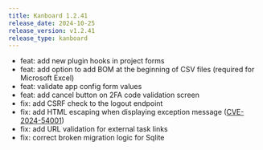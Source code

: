 ```yaml
---
title: Kanboard 1.2.41
release_date: 2024-10-25
release_version: v1.2.41
release_type: kanboard
---
```


* feat: add new plugin hooks in project forms
* feat: add option to add BOM at the beginning of CSV files (required for Microsoft Excel)
* feat: validate app config form values
* feat: add cancel button on 2FA code validation screen
* fix: add CSRF check to the logout endpoint
* fix: add HTML escaping when displaying exception message ([CVE-2024-54001](https://github.com/kanboard/kanboard/security/advisories/GHSA-4vvp-jf72-chrj))
* fix: add URL validation for external task links
* fix: correct broken migration logic for Sqlite